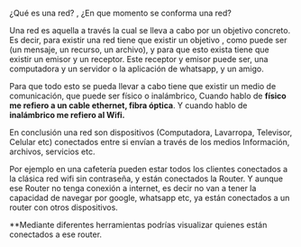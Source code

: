 ¿Qué es una red? , ¿En que momento se conforma una red?

Una red es aquella a través la cual se lleva a cabo por un objetivo concreto.
Es decir, para existir una red tiene que existir un objetivo , como puede ser (un mensaje, un recurso, un archivo), y para que esto exista tiene que existir un emisor y un receptor. 
Este receptor y emisor puede ser, una computadora y un servidor o la aplicación de whatsapp, y un amigo.

Para que todo esto se pueda llevar a cabo tiene que existir un medio de comunicación, que puede ser físico o inalámbrico, Cuando hablo de **físico me refiero a un cable ethernet, fibra óptica**.
Y cuando hablo de **inalámbrico me refiero al Wifi.**

En conclusión una red son dispositivos (Computadora, Lavarropa, Televisor, Celular etc) conectados entre si envían a través de los medios Información, archivos, servicios etc.

Por ejemplo en una cafetería pueden estar todos los clientes conectados a la clásica red wifi sin contraseña, y están conectados la Router.
Y aunque ese Router no tenga conexión a internet, es decir no van a tener la capacidad de navegar por google, whatsapp etc, ya están conectados a un router con otros dispositivos.

**Mediante diferentes herramientas podrías visualizar quienes están conectados a ese router. 


